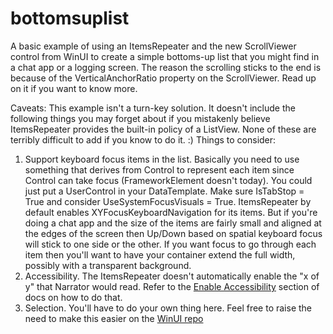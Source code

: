 # bottomsuplist

A basic example of using an ItemsRepeater and the new ScrollViewer control from WinUI to create a simple bottoms-up list that you might find in a chat app or a logging screen.  The reason the scrolling sticks to the end is because of the VerticalAnchorRatio property on the ScrollViewer. Read up on it if you want to know more.

Caveats:
This example isn't a turn-key solution.  It doesn't include the following things you may forget about if you mistakenly believe ItemsRepeater provides the built-in policy of a ListView.  None of these are terribly difficult to add if you know to do it.  :)
Things to consider:
1. Support keyboard focus items in the list.  Basically you need to use something that derives from Control to represent each item since Control can take focus (FrameworkElement doesn't today).  You could just put a UserControl in your DataTemplate.  Make sure IsTabStop = True and consider UseSystemFocusVisuals = True.  ItemsRepeater by default enables XYFocusKeyboardNavigation for its items.  But if you're doing a chat app and the size of the items are fairly small and aligned at the edges of the screen then Up/Down based on spatial keyboard focus will stick to one side or the other.  If you want focus to go through each item then you'll want to have your container extend the full width, possibly with a transparent background.
2. Accessibility.  The ItemsRepeater doesn't automatically enable the "x of y" that Narrator would read.  Refer to the [Enable Accessibility](https://docs.microsoft.com/en-us/windows/uwp/design/controls-and-patterns/items-repeater#enable-accessibility) section of docs on how to do that.
3. Selection.  You'll have to do your own thing here.  Feel free to raise the need to make this easier on the [WinUI repo](https://github.com/microsoft/microsoft-ui-xaml)

